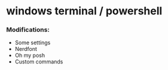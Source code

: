 # windows terminal / powershell

### Modifications:
- Some settings
- Nerdfont
- Oh my posh
- Custom commands
